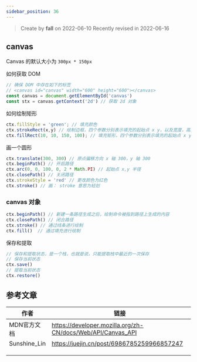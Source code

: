 ```yaml
---
sidebar_position: 36
---
```


> Create by **fall** on 2022-06-10
> Recently revised in 2022-06-16

## canvas

Canvas 的默认大小为 `300px * 150px`

如何获取 DOM

```js
// 确保 DOM 中存在如下的标签
// <canvas id="canvas" width="600" height="600"></canvas>
const canvas = document.getElementById('canvas')
const stx = canvas.getContext('2d') // 获取 2d 对象
```

如何绘制矩形

```js
ctx.fillStyle = 'green'; // 填充颜色
ctx.strokeRect(x,y) // 绘制边框，四个参数分别表示填充的起始点 x y，以及宽度，高度
ctx.fillRect(10, 10, 150, 100); // 填充矩形，四个参数分别表示填充的起始点 x y，以及宽度，高度
```

画一个圆形

```js
ctx.translate(300, 300) // 原点偏移方向 x 轴 300，y 轴 300
ctx.beginPath() // 开启路径
ctx.arc(0, 0, 100, 0, 2 * Math.PI) // 起始点 x,y 半径
ctx.closePath() // 关闭路径
ctx.strokeStyle = 'red' // 更改颜色为红色
ctx.stroke() // 画： stroke 意思为轻划
```

### canvas 对象

```js
ctx.beginPath() // 新建一条路径生成之后，绘制命令被指到路径上生成的内容
ctx.closePath() // 闭合路径
ctx.stroke() // 通过线条进行绘制
ctx.fill()  // 通过填充进行绘制
```

保存和提取

```js
// 保存和提取状态，是一个栈，也就是说，只能提取栈中最近的一次保存
// 保存当前状态
ctx.save()
// 提取当前状态
ctx.restore()
```

## 参考文章

| 作者         | 链接                                                        |
| ------------ | ----------------------------------------------------------- |
| MDN官方文档  | https://developer.mozilla.org/zh-CN/docs/Web/API/Canvas_API |
| Sunshine_Lin | https://juejin.cn/post/6986785259966857247                  |
|              |                                                             |
|              |                                                             |
|              |                                                             |


